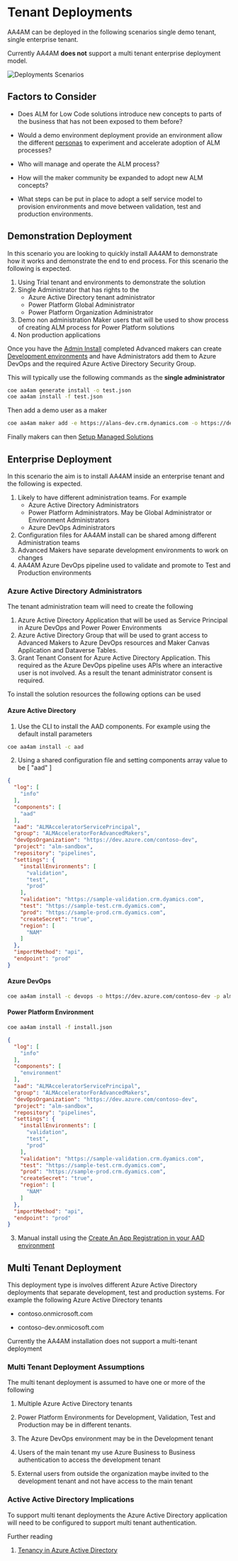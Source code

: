 # Tenant Deployments

AA4AM can be deployed in the following scenarios single demo tenant, single enterprise tenant.

Currently AA4AM **does not** support a multi tenant enterprise deployment model.

![Deployments Scenarios](../../images/aa4am-deployments.png)

## Factors to Consider

- Does ALM for Low Code solutions introduce new concepts to parts of the business that has not been exposed to them before?

- Would a demo environment deployment provide an environment allow the different [personas](./personas.md) to experiment and accelerate adoption of ALM processes?

- Who will manage and operate the ALM process?

- How will the maker community be expanded to adopt new ALM concepts?

- What steps can be put in place to adopt a self service model to provision environments and move between validation, test and production environments.

## Demonstration Deployment

In this scenario you are looking to quickly install AA4AM to demonstrate how it works and demonstrate the end to end process. For this scenario the following is expected.

1. Using Trial tenant and environments to demonstrate the solution
1. Single Administrator that has rights to the
   - Azure Active Directory tenant administrator
   - Power Platform Global Administrator
   - Power Platform Organization Administrator
1. Demo non administration Maker users that will be used to show process of creating ALM process for Power Platform solutions
1. Non production applications

Once you have the [Admin Install](./admin-install.md) completed Advanced makers can create [Development environments](./development-environments.md) and have Administrators add them to Azure DevOps and the required Azure Active Directory Security Group. 

This will typically use the following commands as the **single administrator**

```bash
coe aa4am generate install -o test.json
coe aa4am install -f test.json
```

Then add a demo user as a maker

```bash
coe aa4am maker add -e https://alans-dev.crm.dynamics.com -o https://dev.azure.com/contoso-dev -p alm-sandbox -u alans@crm716415.onmicrosoft.com
```

Finally makers can then [Setup Managed Solutions](./maker-setup.md)

## Enterprise Deployment

In this scenario the aim is to install AA4AM inside an enterprise tenant and the following is expected.

1. Likely to have different administration teams. For example
   - Azure Active Directory Administrators
   - Power Platform Administrators. May be Global Administrator or Environment Administrators
   - Azure DevOps Administrators
1. Configuration files for AA4AM install can be shared among different Administration teams
1. Advanced Makers have separate development environments to work on changes
1. AA4AM Azure DevOps pipeline used to validate and promote to Test and Production environments

### Azure Active Directory Administrators

The tenant administration team will need to create the following

1. Azure Active Directory Application that will be used as Service Principal in Azure DevOps and Power Power Environments
1. Azure Active Directory Group that will be used to grant access to Advanced Makers to Azure DevOps resources and Maker Canvas Application and Dataverse Tables.
1. Grant Tenant Consent for Azure Active Directory Application. This required as the Azure DevOps pipeline uses APIs where an interactive user is not involved. As a result the tenant administrator consent is required.

To install the solution resources the following options can be used

#### Azure Active Directory

1. Use the CLI to install the AAD components. For example using the default install parameters

```bash
coe aa4am install -c aad
```

2. Using a shared configuration file and setting components array value to be [ "aad" ]

```json
{
  "log": [
    "info"
  ],
  "components": [
    "aad"
  ],
  "aad": "ALMAcceleratorServicePrincipal",
  "group": "ALMAcceleratorForAdvancedMakers",
  "devOpsOrganization": "https://dev.azure.com/contoso-dev",
  "project": "alm-sandbox",
  "repository": "pipelines",
  "settings": {
    "installEnvironments": [
      "validation",
      "test",
      "prod"
    ],
    "validation": "https://sample-validation.crm.dyamics.com",
    "test": "https://sample-test.crm.dyamics.com",
    "prod": "https://sample-prod.crm.dyamics.com",
    "createSecret": "true",
    "region": [
      "NAM"
    ]
  },
  "importMethod": "api",
  "endpoint": "prod"
}
```

#### Azure DevOps

```bash
coe aa4am install -c devops -o https://dev.azure.com/contoso-dev -p alm-sandbox
```

#### Power Platform Environment

```bash
coe aa4am install -f install.json
```

```json
{
  "log": [
    "info"
  ],
  "components": [
    "environment"
  ],
  "aad": "ALMAcceleratorServicePrincipal",
  "group": "ALMAcceleratorForAdvancedMakers",
  "devOpsOrganization": "https://dev.azure.com/contoso-dev",
  "project": "alm-sandbox",
  "repository": "pipelines",
  "settings": {
    "installEnvironments": [
      "validation",
      "test",
      "prod"
    ],
    "validation": "https://sample-validation.crm.dyamics.com",
    "test": "https://sample-test.crm.dyamics.com",
    "prod": "https://sample-prod.crm.dyamics.com",
    "createSecret": "true",
    "region": [
      "NAM"
    ]
  },
  "importMethod": "api",
  "endpoint": "prod"
}
```


3. Manual install using the [Create An App Registration in your AAD environment](https://github.com/microsoft/coe-starter-kit/blob/main/ALMAcceleratorForAdvancedMakers/SETUPGUIDE.md#create-an-app-registration-in-your-aad-environment)

## Multi Tenant Deployment

This deployment type is involves different Azure Active Directory deployments that separate development, test and production systems. For example the following Azure Active Directory tenants

- contoso.onmicrosoft.com

- contoso-dev.onmicosoft.com

Currently the AA4AM installation does not support a multi-tenant deployment

### Multi Tenant Deployment Assumptions

The multi tenant deployment is assumed to have one or more of the following

1. Multiple Azure Active Directory tenants

1. Power Platform Environments for Development, Validation, Test and Production may be in different tenants.

1. The Azure DevOps environment may be in the Development tenant

1. Users of the main tenant my use Azure Business to Business authentication to access the development tenant

1. External users from outside the organization maybe invited to the development tenant and not have access to the main tenant

### Active Active Directory Implications

To support multi tenant deployments the Azure Active Directory application will need to be configured to support multi tenant authentication.

Further reading

1. [Tenancy in Azure Active Directory](https://docs.microsoft.com/en-us/azure/active-directory/develop/single-and-multi-tenant-apps)
